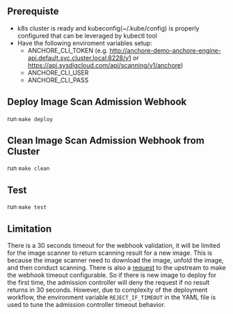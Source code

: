 ## Prerequiste
- k8s cluster is ready and kubeconfig(~/.kube/config) is properly configured that can be leveraged by kubectl tool
- Have the following enviroment variables setup: 
  - ANCHORE_CLI_TOKEN (e.g. http://anchore-demo-anchore-engine-api.default.svc.cluster.local:8228/v1 or https://api.sysdigcloud.com/api/scanning/v1/anchore)
  - ANCHORE_CLI_USER
  - ANCHORE_CLI_PASS

## Deploy Image Scan Admission Webhook
run `make deploy`

## Clean Image Scan Admission Webhook from Cluster
run `make clean`

## Test
run `make test`

## Limitation
There is a 30 seconds timeout for the webhook validation, it will be limited for the image scanner to return scanning result for a new image. This is because the image scanner need to download the image, unfold the image, and then conduct scanning. There is also a [request](https://github.com/kubernetes/kubernetes/issues/60914) to the upstream to make the webhook timeout configurable. So if there is new image to deploy for the first time, the admission controller will deny the request if no result returns in 30 seconds. However, due to complexity of the deployment workflow, the environment variable `REJECT_IF_TIMEOUT` in the YAML file is used to tune the admission controller timeout behavior. 

